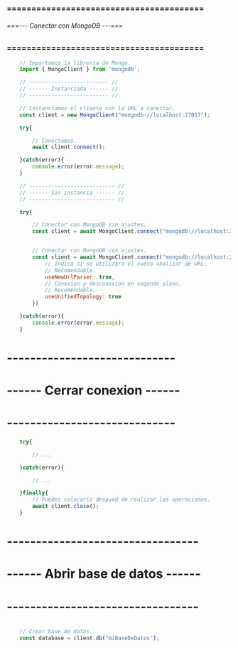 ### ======================================== ###
###### ===--- Conectar con MongoDB ---=== ######
### ======================================== ###

```js
	// Importamos la libreria de Mongo.
	import { MongoClient } from 'mongodb';

	// ------------------------- //
	// ------ Instanciada ------ //
	// ------------------------- //

	// Instanciamos el cliente con la URL a conectar.
	const client = new MongoClient("mongodb://localhost:27017");

	try{

		// Conectamos.
		await client.connect();

	}catch(error){
		console.error(error.message);
	}

	// --------------------------- //
	// ------ Sin instancia ------ //
	// --------------------------- //

	try{

		// Conectar con MongoDB sin ajustes.
		const client = await MongoClient.connect("mongodb://localhost:27017");


		// Conectar con MongoDB con ajustes.
		const client = await MongoClient.connect("mongodb://localhost:27017", {
			// Indica si se utilizara el nuevo analizar de URL.
			// Recomendable.
			useNewUrlParser: true, 
			// Conexion y desconexion en segundo plano.
			// Recomendable.
			useUnifiedTopology: true 
		})

	}catch(error){
		console.error(error.message);
	}
````

# ----------------------------- #
# ------ Cerrar conexion ------ #
# ----------------------------- #

```js
	try{

		// ...

	}catch(error){

		// ...

	}finally{
		// Puedes colocarlo despued de realizar las operaciones.
		await client.close();
	}
```

# --------------------------------- #
# ------ Abrir base de datos ------ #
# --------------------------------- #

```js

	// Crear base de datos.
	const database = client.db("miBaseDeDatos");

```